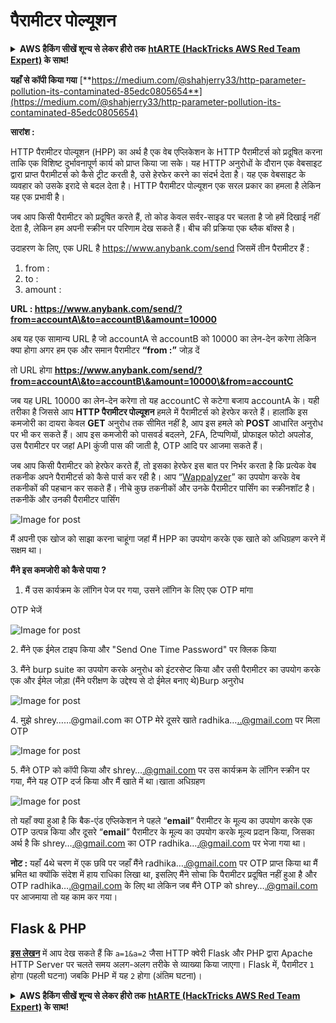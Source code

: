 # पैरामीटर पोल्यूशन

<details>

<summary><strong>AWS हैकिंग सीखें शून्य से लेकर हीरो तक</strong> <a href="https://training.hacktricks.xyz/courses/arte"><strong>htARTE (HackTricks AWS Red Team Expert)</strong></a><strong> के साथ!</strong></summary>

HackTricks का समर्थन करने के अन्य तरीके:

* यदि आप अपनी **कंपनी का विज्ञापन HackTricks में देखना चाहते हैं** या **HackTricks को PDF में डाउनलोड करना चाहते हैं** तो [**सब्सक्रिप्शन प्लान्स**](https://github.com/sponsors/carlospolop) देखें!
* [**आधिकारिक PEASS & HackTricks स्वैग**](https://peass.creator-spring.com) प्राप्त करें
* [**The PEASS Family**](https://opensea.io/collection/the-peass-family) की खोज करें, हमारा विशेष [**NFTs**](https://opensea.io/collection/the-peass-family) संग्रह
* 💬 [**Discord group**](https://discord.gg/hRep4RUj7f) में **शामिल हों** या [**telegram group**](https://t.me/peass) या **Twitter** पर मुझे 🐦 [**@carlospolopm**](https://twitter.com/carlospolopm) **का पालन करें.**
* [**HackTricks**](https://github.com/carlospolop/hacktricks) और [**HackTricks Cloud**](https://github.com/carlospolop/hacktricks-cloud) github repos में PRs सबमिट करके अपनी हैकिंग ट्रिक्स साझा करें।

</details>

**यहाँ से कॉपी किया गया** [**https://medium.com/@shahjerry33/http-parameter-pollution-its-contaminated-85edc0805654**](https://medium.com/@shahjerry33/http-parameter-pollution-its-contaminated-85edc0805654)

**सारांश :**

HTTP पैरामीटर पोल्यूशन (HPP) का अर्थ है एक वेब एप्लिकेशन के HTTP पैरामीटर्स को प्रदूषित करना ताकि एक विशिष्ट दुर्भावनापूर्ण कार्य को प्राप्त किया जा सके। यह HTTP अनुरोधों के दौरान एक वेबसाइट द्वारा प्राप्त पैरामीटर्स को कैसे ट्रीट करती है, उसे हेरफेर करने का संदर्भ देता है। यह एक वेबसाइट के व्यवहार को उसके इरादे से बदल देता है। HTTP पैरामीटर पोल्यूशन एक सरल प्रकार का हमला है लेकिन यह एक प्रभावी है।

जब आप किसी पैरामीटर को प्रदूषित करते हैं, तो कोड केवल सर्वर-साइड पर चलता है जो हमें दिखाई नहीं देता है, लेकिन हम अपनी स्क्रीन पर परिणाम देख सकते हैं। बीच की प्रक्रिया एक ब्लैक बॉक्स है।

उदाहरण के लिए, एक URL है https://www.anybank.com/send जिसमें तीन पैरामीटर हैं :

1. from :
2. to :
3. amount :

**URL : https://www.anybank.com/send/?from=accountA\&to=accountB\&amount=10000**

अब यह एक सामान्य URL है जो accountA से accountB को 10000 का लेन-देन करेगा लेकिन क्या होगा अगर हम एक और समान पैरामीटर **“from :”** जोड़ दें

तो URL होगा **https://www.anybank.com/send/?from=accountA\&to=accountB\&amount=10000\&from=accountC**

जब यह URL 10000 का लेन-देन करेगा तो यह accountC से कटेगा बजाय accountA के। यही तरीका है जिससे आप **HTTP पैरामीटर पोल्यूशन** हमले में पैरामीटर्स को हेरफेर करते हैं। हालांकि इस कमजोरी का दायरा केवल **GET** अनुरोध तक सीमित नहीं है, आप इस हमले को **POST** आधारित अनुरोध पर भी कर सकते हैं। आप इस कमजोरी को पासवर्ड बदलने, 2FA, टिप्पणियों, प्रोफाइल फोटो अपलोड, उस पैरामीटर पर जहां API कुंजी पास की जाती है, OTP आदि पर आजमा सकते हैं।

जब आप किसी पैरामीटर को हेरफेर करते हैं, तो इसका हेरफेर इस बात पर निर्भर करता है कि प्रत्येक वेब तकनीक अपने पैरामीटर्स को कैसे पार्स कर रही है। आप “[Wappalyzer](https://addons.mozilla.org/en-US/firefox/addon/wappalyzer/)” का उपयोग करके वेब तकनीकों की पहचान कर सकते हैं। नीचे कुछ तकनीकों और उनके पैरामीटर पार्सिंग का स्क्रीनशॉट है।तकनीकें और उनकी पैरामीटर पार्सिंग

![Image for post](https://miro.medium.com/max/1760/1\*POs4sP0fQVlPvTH9vw1U-A.jpeg)

मैं अपनी एक खोज को साझा करना चाहूंगा जहां मैं HPP का उपयोग करके एक खाते को अधिग्रहण करने में सक्षम था।

**मैंने इस कमजोरी को कैसे पाया ?**

1. मैं उस कार्यक्रम के लॉगिन पेज पर गया, उसने लॉगिन के लिए एक OTP मांगा

OTP भेजें

![Image for post](https://miro.medium.com/max/600/1\*s-M09yWBylPVEhA6\_e0nSw.jpeg)

2\. मैंने एक ईमेल टाइप किया और "Send One Time Password" पर क्लिक किया

3\. मैंने burp suite का उपयोग करके अनुरोध को इंटरसेप्ट किया और उसी पैरामीटर का उपयोग करके एक और ईमेल जोड़ा (मैंने परीक्षण के उद्देश्य से दो ईमेल बनाए थे)Burp अनुरोध

![Image for post](https://miro.medium.com/max/1737/1\*z\_RpnZyKHLn6B4Lz4ONT3Q.png)

4\. मुझे shrey……@gmail.com का OTP मेरे दूसरे खाते radhika…..@gmail.com पर मिला OTP

![Image for post](https://miro.medium.com/max/784/1\*a671GrRtiMYfLUL7nURD8Q.png)

5\. मैंने OTP को कॉपी किया और shrey….@gmail.com पर उस कार्यक्रम के लॉगिन स्क्रीन पर गया, मैंने यह OTP दर्ज किया और मैं खाते में था।खाता अधिग्रहण

![Image for post](https://miro.medium.com/max/1698/1\*Ux-ILfCr\_Mk\_xmzzsXwNnA.jpeg)

तो यहाँ क्या हुआ है कि बैक-एंड एप्लिकेशन ने पहले “**email**” पैरामीटर के मूल्य का उपयोग करके एक OTP उत्पन्न किया और दूसरे “**email**” पैरामीटर के मूल्य का उपयोग करके मूल्य प्रदान किया, जिसका अर्थ है कि shrey….@gmail.com का OTP radhika….@gmail.com पर भेजा गया था।

**नोट :** यहाँ 4थे चरण में एक छवि पर जहाँ मैंने radhika….@gmail.com पर OTP प्राप्त किया था मैं भ्रमित था क्योंकि संदेश में हाय राधिका लिखा था, इसलिए मैंने सोचा कि पैरामीटर प्रदूषित नहीं हुआ है और OTP radhika….@gmail.com के लिए था लेकिन जब मैंने OTP को shrey….@gmail.com पर आजमाया तो यह काम कर गया।

## Flask & PHP

[**इस लेखन**](https://github.com/google/google-ctf/tree/master/2023/web-under-construction/solution) में आप देख सकते हैं कि `a=1&a=2` जैसा HTTP क्वेरी Flask और PHP द्वारा Apache HTTP Server पर चलते समय अलग-अलग तरीके से व्याख्या किया जाएगा। Flask में, पैरामीटर `1` होगा (पहली घटना) जबकि PHP में यह `2` होगा (अंतिम घटना)।

<details>

<summary><strong>AWS हैकिंग सीखें शून्य से लेकर हीरो तक</strong> <a href="https://training.hacktricks.xyz/courses/arte"><strong>htARTE (HackTricks AWS Red Team Expert)</strong></a><strong> के साथ!</strong></summary>

HackTricks का समर्थन करने के अन्य तरीके:

* यदि आप अपनी **कंपनी का विज्ञापन HackTricks में देखना चाहते हैं** या **HackTricks को PDF में डाउनलोड करना चाहते हैं** तो [**सब्सक्रिप्शन प्लान्स**](https://github.com/sponsors/carlospolop) देखें!
* [**आधिकारिक PEASS & HackTricks स्वैग**](https://peass.creator-spring.com) प्राप्त करें
* [**The PEASS Family**](https://opensea.io/collection/the-peass-family) की खोज करें, हमारा विशेष [**NFTs**](https://opensea.io/collection/the-peass-family) संग्रह
* 💬 [**Discord group**](https://discord.gg/hRep4RUj7f) में **शामिल हों** या [**telegram group**](https://t.me/peass) या **Twitter** पर मुझे 🐦 [**@carlospolopm**](https://twitter.com/carlospolopm) **

